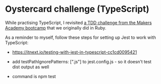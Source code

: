 # Oystercard challenge (TypeScript)

While practising TypeScript, I revisited [a TDD challenge from the Makers Academy bootcamp](https://github.com/makersacademy/course/tree/main/oystercard) that we originally did in Ruby.

As a reminder to myself, follow these steps for setting up Jest to work with TypeScript:

* https://itnext.io/testing-with-jest-in-typescript-cc1cd0095421

* add testPathIgnorePatterns: [".js"] to jest.config.js - so it doesn't test dist output as well

* command is npm test
